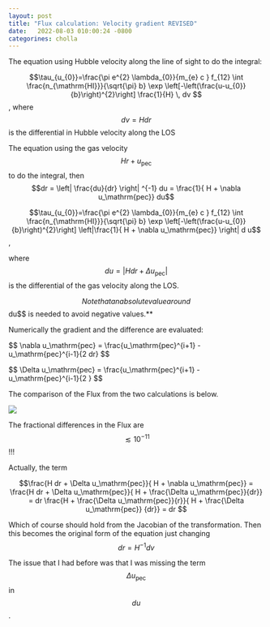 ```yaml
---
layout: post
title: "Flux calculation: Velocity gradient REVISED"
date:   2022-08-03 010:00:24 -0800
categorines: cholla
---
```


The equation using Hubble velocity along the line of sight to do the integral:


$$\tau_{u_{0}}=\frac{\pi e^{2} \lambda_{0}}{m_{e} c } f_{12} \int \frac{n_{\mathrm{HI}}}{\sqrt{\pi} b} \exp \left[-\left(\frac{u-u_{0}}{b}\right)^{2}\right]  \frac{1}{H} \, dv $$, where $$dv = H dr$$ is the differential in Hubble velocity along the LOS 


The equation using the gas velocity $$Hr + u_\mathrm{pec}$$ to do the integral, then $$dr = \left| \frac{du}{dr} \right| ^{-1} du = \frac{1}{ H + \nabla u_\mathrm{pec}} du$$ 


$$\tau_{u_{0}}=\frac{\pi e^{2} \lambda_{0}}{m_{e} c } f_{12} \int \frac{n_{\mathrm{HI}}}{\sqrt{\pi} b} \exp \left[-\left(\frac{u-u_{0}}{b}\right)^{2}\right] \left|\frac{1}{ H + \nabla u_\mathrm{pec}}  \right| d u$$, 

where  $$du =  | H dr + \Delta  u_\mathrm{pec} | $$ is the differential of the gas velocity along the LOS.
 
$$Note that an absolute value around $$du$$ is needed to avoid negative values.**   

Numerically the gradient and the difference are evaluated: 

$$ \nabla  u_\mathrm{pec} = \frac{u_\mathrm{pec}^{i+1} - u_\mathrm{pec}^{i-1}{2 dr} $$

$$ \Delta  u_\mathrm{pec} = \frac{u_\mathrm{pec}^{i+1} - u_\mathrm{pec}^{i-1}{2 } $$  

The comparison of the Flux from the two calculations is below.

<img src="{{ site.url }}assets/images/flux_pec_vel/skewer_flux_33_new.png">


The fractional differences in the Flux are $$\lesssim 10^{-11}$$!!!

Actually, the term 

$$\frac{H dr  + \Delta  u_\mathrm{pec}}{  H + \nabla u_\mathrm{pec}} = \frac{H dr  + \Delta  u_\mathrm{pec}}{  H + \frac{\Delta u_\mathrm{pec}}{dr}}  = dr \frac{H   +   \frac{\Delta u_\mathrm{pec}}{r}}{  H + \frac{\Delta u_\mathrm{pec}} {dr}} = dr $$

Which of course should hold from the Jacobian of the transformation. Then this becomes the original form of the equation just changing  $$dr = H^{-1} dv $$    

The issue that I had before was that I was missing the term $$\Delta u_\mathrm{pec}$$ in $$du$$. 

